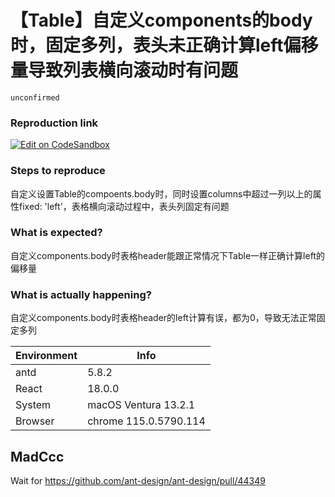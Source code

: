 # 【Table】自定义components的body时，固定多列，表头未正确计算left偏移量导致列表横向滚动时有问题

`unconfirmed`

### Reproduction link

[![Edit on CodeSandbox](https://codesandbox.io/static/img/play-codesandbox.svg)](https://codesandbox.io/s/xu-ni-lie-biao-antd-5-8-2-forked-9vcnz2)

### Steps to reproduce

自定义设置Table的compoents.body时，同时设置columns中超过一列以上的属性fixed: 'left'，表格横向滚动过程中，表头列固定有问题

### What is expected?

自定义components.body时表格header能跟正常情况下Table一样正确计算left的偏移量

### What is actually happening?

自定义components.body时表格header的left计算有误，都为0，导致无法正常固定多列

| Environment | Info                  |
| ----------- | --------------------- |
| antd        | 5.8.2                 |
| React       | 18.0.0                |
| System      | macOS Ventura 13.2.1  |
| Browser     | chrome 115.0.5790.114 |

<!-- generated by ant-design-issue-helper. DO NOT REMOVE -->

## MadCcc

Wait for https://github.com/ant-design/ant-design/pull/44349
